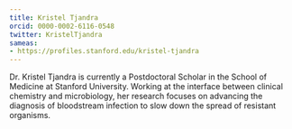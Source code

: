 ```yaml
---
title: Kristel Tjandra
orcid: 0000-0002-6116-0548
twitter: KristelTjandra
sameas: 
- https://profiles.stanford.edu/kristel-tjandra
---
```

Dr. Kristel Tjandra is currently a Postdoctoral Scholar in the School of Medicine at Stanford University. Working at the interface between clinical chemistry and microbiology, her research focuses on advancing the diagnosis of bloodstream infection to slow down the spread of resistant organisms.
